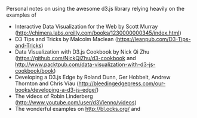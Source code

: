 Personal notes on using the awesome d3.js library relying heavily on the examples of

* Interactive Data Visualization for the Web by Scott Murray (http://chimera.labs.oreilly.com/books/1230000000345/index.html)
* D3 Tips and Tricks by Malcolm Maclean (https://leanpub.com/D3-Tips-and-Tricks)
* Data Visualization with D3.js Cookbook by Nick Qi Zhu (https://github.com/NickQiZhu/d3-cookbook and http://www.packtpub.com/data-visualization-with-d3-js-cookbook/book)
* Developing a D3.js Edge by Roland Dunn, Ger Hobbelt, Andrew Thornton and Chris Viau (http://bleedingedgepress.com/our-books/developing-a-d3-js-edge/)
* The videos of Robin Linderberg (http://www.youtube.com/user/d3Vienno/videos)
* The wonderful examples on http://bl.ocks.org/ and 
